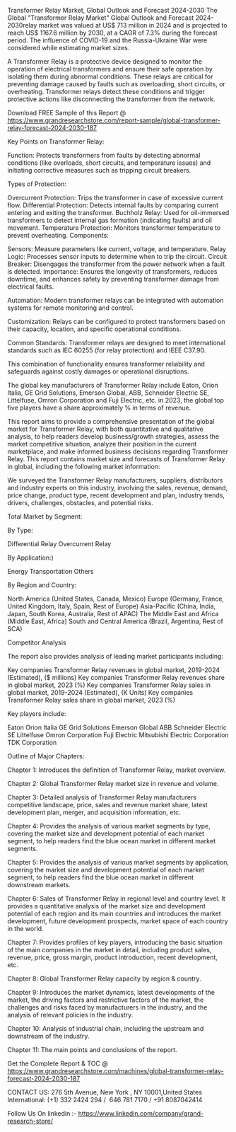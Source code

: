 Transformer Relay Market, Global Outlook and Forecast 2024-2030
The Global "Transformer Relay Market" Global Outlook and Forecast 2024-2030relay market was valued at US$ 713 million in 2024 and is projected to reach US$ 1167.6 million by 2030, at a CAGR of 7.3% during the forecast period. The influence of COVID-19 and the Russia-Ukraine War were considered while estimating market sizes.

A Transformer Relay is a protective device designed to monitor the operation of electrical transformers and ensure their safe operation by isolating them during abnormal conditions. These relays are critical for preventing damage caused by faults such as overloading, short circuits, or overheating. Transformer relays detect these conditions and trigger protective actions like disconnecting the transformer from the network.

Download FREE Sample of this Report @ https://www.grandresearchstore.com/report-sample/global-transformer-relay-forecast-2024-2030-187

Key Points on Transformer Relay:

Function: Protects transformers from faults by detecting abnormal conditions (like overloads, short circuits, and temperature issues) and initiating corrective measures such as tripping circuit breakers.

Types of Protection:

Overcurrent Protection: Trips the transformer in case of excessive current flow.
Differential Protection: Detects internal faults by comparing current entering and exiting the transformer.
Buchholz Relay: Used for oil-immersed transformers to detect internal gas formation (indicating faults) and oil movement.
Temperature Protection: Monitors transformer temperature to prevent overheating.
Components:

Sensors: Measure parameters like current, voltage, and temperature.
Relay Logic: Processes sensor inputs to determine when to trip the circuit.
Circuit Breaker: Disengages the transformer from the power network when a fault is detected.
Importance: Ensures the longevity of transformers, reduces downtime, and enhances safety by preventing transformer damage from electrical faults.

Automation: Modern transformer relays can be integrated with automation systems for remote monitoring and control.

Customization: Relays can be configured to protect transformers based on their capacity, location, and specific operational conditions.

Common Standards: Transformer relays are designed to meet international standards such as IEC 60255 (for relay protection) and IEEE C37.90.

This combination of functionality ensures transformer reliability and safeguards against costly damages or operational disruptions.

The global key manufacturers of Transformer Relay include Eaton, Orion Italia, GE Grid Solutions, Emerson Global, ABB, Schneider Electric SE, Littelfuse, Omron Corporation and Fuji Electric, etc. in 2023, the global top five players have a share approximately % in terms of revenue.

This report aims to provide a comprehensive presentation of the global market for Transformer Relay, with both quantitative and qualitative analysis, to help readers develop business/growth strategies, assess the market competitive situation, analyze their position in the current marketplace, and make informed business decisions regarding Transformer Relay. This report contains market size and forecasts of Transformer Relay in global, including the following market information:

We surveyed the Transformer Relay manufacturers, suppliers, distributors and industry experts on this industry, involving the sales, revenue, demand, price change, product type, recent development and plan, industry trends, drivers, challenges, obstacles, and potential risks.

Total Market by Segment:

By Type:

Differential Relay
Overcurrent Relay

By Application:)

Energy
Transportation
Others

By Region and Country:

North America (United States, Canada, Mexico)
Europe (Germany, France, United Kingdom, Italy, Spain, Rest of Europe)
Asia-Pacific (China, India, Japan, South Korea, Australia, Rest of APAC)
The Middle East and Africa (Middle East, Africa)
South and Central America (Brazil, Argentina, Rest of SCA)

Competitor Analysis

The report also provides analysis of leading market participants including:

Key companies Transformer Relay revenues in global market, 2019-2024 (Estimated), ($ millions)
Key companies Transformer Relay revenues share in global market, 2023 (%)
Key companies Transformer Relay sales in global market, 2019-2024 (Estimated), (K Units)
Key companies Transformer Relay sales share in global market, 2023 (%)

Key players include:

Eaton
Orion Italia
GE Grid Solutions
Emerson Global
ABB
Schneider Electric SE
Littelfuse
Omron Corporation
Fuji Electric
Mitsubishi Electric Corporation
TDK Corporation

Outline of Major Chapters:

Chapter 1: Introduces the definition of Transformer Relay, market overview.

Chapter 2: Global Transformer Relay market size in revenue and volume.

Chapter 3: Detailed analysis of Transformer Relay manufacturers competitive landscape, price, sales and revenue market share, latest development plan, merger, and acquisition information, etc.

Chapter 4: Provides the analysis of various market segments by type, covering the market size and development potential of each market segment, to help readers find the blue ocean market in different market segments.

Chapter 5: Provides the analysis of various market segments by application, covering the market size and development potential of each market segment, to help readers find the blue ocean market in different downstream markets.

Chapter 6: Sales of Transformer Relay in regional level and country level. It provides a quantitative analysis of the market size and development potential of each region and its main countries and introduces the market development, future development prospects, market space of each country in the world.

Chapter 7: Provides profiles of key players, introducing the basic situation of the main companies in the market in detail, including product sales, revenue, price, gross margin, product introduction, recent development, etc.

Chapter 8: Global Transformer Relay capacity by region & country.

Chapter 9: Introduces the market dynamics, latest developments of the market, the driving factors and restrictive factors of the market, the challenges and risks faced by manufacturers in the industry, and the analysis of relevant policies in the industry.

Chapter 10: Analysis of industrial chain, including the upstream and downstream of the industry.

Chapter 11: The main points and conclusions of the report.

Get the Complete Report & TOC @ https://www.grandresearchstore.com/machines/global-transformer-relay-forecast-2024-2030-187

CONTACT US:
276 5th Avenue, New York , NY 10001,United States
International: (+1) 332 2424 294 /  646 781 7170 / +91 8087042414

Follow Us On linkedin :- https://www.linkedin.com/company/grand-research-store/

